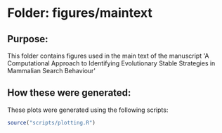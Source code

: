 # Folder: figures/maintext

## Purpose:

This folder contains figures used in the main text of the manuscript 'A Computational
Approach to Identifying Evolutionary Stable Strategies in Mammalian Search Behaviour'

## How these were generated:

These plots were generated using the following scripts:
```r
source("scripts/plotting.R")
```

